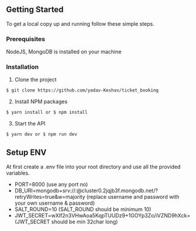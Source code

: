 ## Getting Started

To get a local copy up and running follow these simple steps.
<br/>

### Prerequisites

NodeJS, MongoDB is installed on your machine 

### Installation

1. Clone the project

```sh
$ git clone https://github.com/yadav-Keshav/ticket_booking
```

2. Install NPM packages

```sh
$ yarn install or $ npm install
```

3. Start the API

```sh
$ yarn dev or $ npm run dev
```

## Setup ENV
At first create a .env file into your root directory and use all the provided variables. 
- PORT=8000 (use any port no)
- DB_URI=mongodb+srv://<username>:<password>@cluster0.2jqjb3f.mongodb.net/?retryWrites=true&w=majority 
(replace username and password with your own username & password)
- SALT_ROUND=10 (SALT_ROUND should be minimum 10)
- JWT_SECRET=wXlf2n3VHwAoa5KqpTUUDz9+1GOYp3Zo/iVZND9hXck= (JWT_SECRET should be min 32char long)
<br/><br/>



